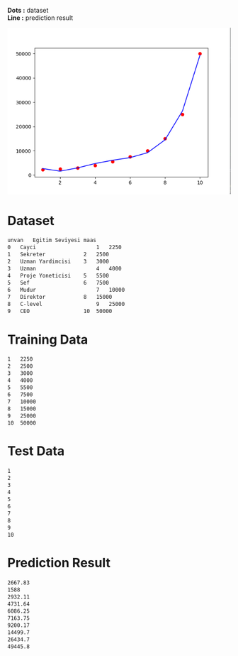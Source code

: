 **Dots    :** dataset <br/>
**Line    :** prediction result

![Result Image](result-image.png)

# Dataset
	unvan	Egitim Seviyesi	maas
    0	Cayci	            	1	2250
    1	Sekreter	    	2	2500
    2	Uzman Yardimcisi	3	3000
    3	Uzman	            	4	4000
    4	Proje Yoneticisi	5	5500
    5	Sef	                6	7500
    6	Mudur	            	7	10000
    7	Direktor	        8	15000
    8	C-level	            	9	25000
    9	CEO	                10	50000


    
# Training Data
    1	2250
    2	2500
    3	3000
    4	4000
    5	5500
    6	7500
    7	10000
    8	15000
    9	25000
    10	50000

# Test Data
    1
    2
    3
    4
    5
    6
    7
    8
    9
    10
    
# Prediction Result
    2667.83
    1588
    2932.11
    4731.64
    6086.25
    7163.75
    9200.17
    14499.7
    26434.7
    49445.8

